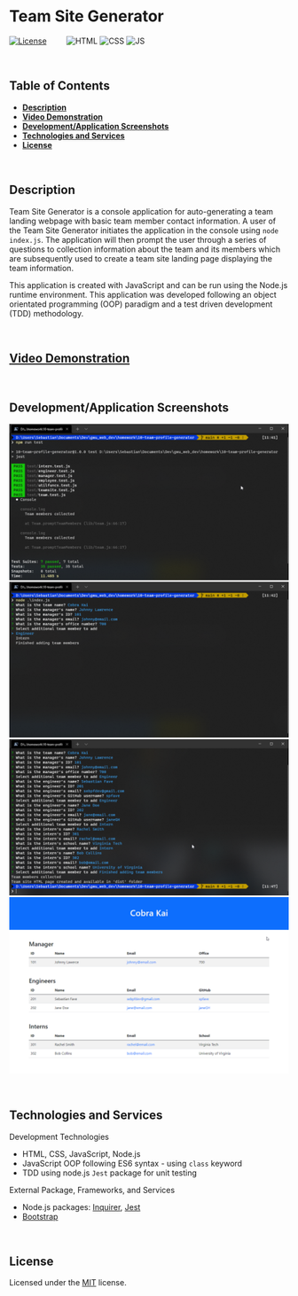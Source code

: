 # **Team Site Generator**
[![License](https://img.shields.io/badge/License-MIT-yellow.svg?style=flat-square)](https://opensource.org/licenses/MIT) &emsp;&emsp;
![HTML](https://img.shields.io/badge/Web-HTML-informational?style=flat-square&logo=html5&logoColor=white&color=red)
![CSS](https://img.shields.io/badge/Web-CSS-informational?style=flat-square&logo=html5&logoColor=white&color=blue)
![JS](https://img.shields.io/badge/Code-JavaScript-informational?style=flat-square&logo=javascript&logoColor=white&color=yellow)


&nbsp;
## **Table of Contents**
  - [**Description**](#description)
  - [**Video Demonstration**](#video-demonstration)
  - [**Development/Application Screenshots**](#developmentapplication-screenshots)
  - [**Technologies and Services**](#technologies-and-services)
  - [**License**](#license)

&nbsp;
## **Description**
Team Site Generator is a console application for auto-generating a team landing webpage with basic team member contact information. A user of the Team Site Generator initiates the application in the console using `node index.js`. The application will then prompt the user through a series of questions to collection information about the team and its members which are subsequently used to create a team site landing page displaying the team information.


This application is created with JavaScript and can be run using the Node.js runtime environment. This application was developed following an object orientated programming (OOP) paradigm and a test driven development (TDD) methodology. 


&nbsp;
## **[Video Demonstration](https://youtu.be/CdaOxO9H6X4)**
&nbsp;
## **Development/Application Screenshots**
![Screen capture Team Profile Generator unit tests passed](./assets/img/terminal-app-tests-pass.png)
![Screen capture Team Profile Generator running in terminal](./assets/img/terminal-app-selection.png)
![Screen capture Team Profile Generator generated team site](./assets/img/terminal-app-input-complete.png)
![Screen capture Team Profile Generator generated team site](./assets/img/generated-teamsite.png)


&nbsp;
## **Technologies and Services**
Development Technologies
- HTML, CSS, JavaScript, Node.js
- JavaScript OOP following ES6 syntax - using `class` keyword
- TDD using node.js `Jest` package for unit testing


External Package, Frameworks, and Services
- Node.js packages: [Inquirer](https://www.npmjs.com/package/inquirer), [Jest](https://www.npmjs.com/package/jest)
- [Bootstrap](https://getbootstrap.com/)


&nbsp;
## **License**
Licensed under the [MIT](./LICENSE) license.